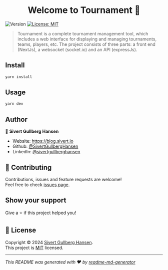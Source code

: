 <h1 align="center">Welcome to Tournament 👋</h1>
<p>
  <img alt="Version" src="https://img.shields.io/badge/version-0.0.1-blue.svg?cacheSeconds=2592000" />
  <a href="LICENSE" target="_blank">
    <img alt="License: MIT" src="https://img.shields.io/badge/License-MIT-yellow.svg" />
  </a>
</p>

> Tournament is a complete tournament management tool, which includes a web interface for displaying and managing tournaments, teams, players, etc. The project consists of three parts: a front end (NextJs), a websocket (socket.io) and an API (expressJs).

## Install

```sh
yarn install
```

## Usage

```sh
yarn dev
```

## Author

👤 **Sivert Gullberg Hansen**

* Website: <https://blog.sivert.io>
* Github: [@SivertGullbergHansen](https://github.com/SivertGullbergHansen)
* LinkedIn: [@sivertgullberghansen](https://linkedin.com/in/sivertgullberghansen)

## 🤝 Contributing

Contributions, issues and feature requests are welcome!<br />Feel free to check [issues page](https://github.com/SivertGullbergHansen/tournament/issues).

## Show your support

Give a ⭐️ if this project helped you!

## 📝 License

Copyright © 2024 [Sivert Gullberg Hansen](https://github.com/SivertGullbergHansen).<br />
This project is [MIT](https://github.com/SivertGullbergHansen/tournament/blob/main/LICENSE) licensed.

***
_This README was generated with ❤️ by [readme-md-generator](https://github.com/kefranabg/readme-md-generator)_
